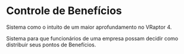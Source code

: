 Controle de Benefícios
======================
Sistema como o intuito de um maior aprofundamento no VRaptor 4.

Sistema para que funcionários de uma empresa possam decidir como distribuir seus pontos de Benefícios.
